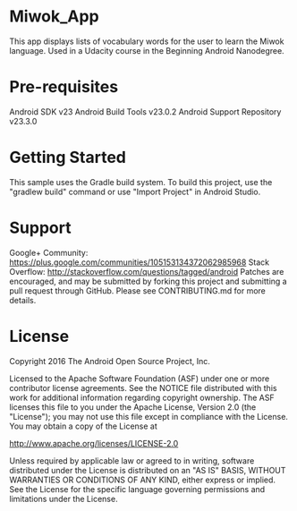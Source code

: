 # Miwok_App
This app displays lists of vocabulary words for the user to learn the Miwok language. Used in a Udacity course in the Beginning Android Nanodegree.

# Pre-requisites
Android SDK v23
Android Build Tools v23.0.2
Android Support Repository v23.3.0

# Getting Started
This sample uses the Gradle build system. To build this project, use the "gradlew build" command or use "Import Project" in Android Studio.

# Support
 Google+ Community: https://plus.google.com/communities/105153134372062985968
 Stack Overflow: http://stackoverflow.com/questions/tagged/android
Patches are encouraged, and may be submitted by forking this project and submitting a pull request through GitHub. Please see CONTRIBUTING.md for more details.

# License
Copyright 2016 The Android Open Source Project, Inc.

Licensed to the Apache Software Foundation (ASF) under one or more contributor license agreements. See the NOTICE file distributed with this work for additional information regarding copyright ownership. The ASF licenses this file to you under the Apache License, Version 2.0 (the "License"); you may not use this file except in compliance with the License. You may obtain a copy of the License at

http://www.apache.org/licenses/LICENSE-2.0

Unless required by applicable law or agreed to in writing, software distributed under the License is distributed on an "AS IS" BASIS, WITHOUT WARRANTIES OR CONDITIONS OF ANY KIND, either express or implied. See the License for the specific language governing permissions and limitations under the License.
